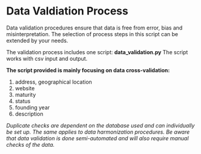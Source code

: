 # Data Valdiation Process

Data validation procedures ensure that data is free from error, bias and misinterpretation. The selection of process steps in this script can be extended by your needs.

The validation process includes one script:
**data_validation.py**
The script works with csv input and output.

**The script provided is mainly focusing on data cross-validation:** 
1) address, geographical location
2) website
3) maturity
4) status
5) founding year
6) description

*Duplicate checks are dependent on the database used and can individually be set up. The same applies to data harmonization procedures. Be aware that data validation is done semi-automated and will also require manual checks of the data.*
